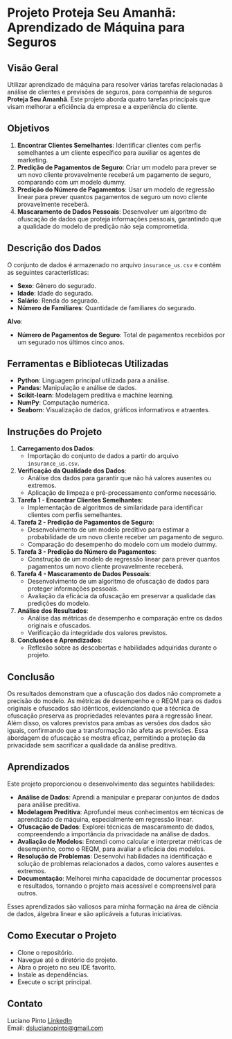 # Projeto Proteja Seu Amanhã: Aprendizado de Máquina para Seguros

## Visão Geral
Utilizar aprendizado de máquina para resolver várias tarefas relacionadas à análise de clientes e previsões de seguros, para companhia de seguros **Proteja Seu Amanhã**. Este projeto aborda quatro tarefas principais que visam melhorar a eficiência da empresa e a experiência do cliente.

## Objetivos
1. **Encontrar Clientes Semelhantes**: Identificar clientes com perfis semelhantes a um cliente específico para auxiliar os agentes de marketing.
2. **Predição de Pagamentos de Seguro**: Criar um modelo para prever se um novo cliente provavelmente receberá um pagamento de seguro, comparando com um modelo dummy.
3. **Predição do Número de Pagamentos**: Usar um modelo de regressão linear para prever quantos pagamentos de seguro um novo cliente provavelmente receberá.
4. **Mascaramento de Dados Pessoais**: Desenvolver um algoritmo de ofuscação de dados que proteja informações pessoais, garantindo que a qualidade do modelo de predição não seja comprometida.

## Descrição dos Dados
O conjunto de dados é armazenado no arquivo `insurance_us.csv` e contém as seguintes características:
- **Sexo**: Gênero do segurado.
- **Idade**: Idade do segurado.
- **Salário**: Renda do segurado.
- **Número de Familiares**: Quantidade de familiares do segurado.

**Alvo**:
- **Número de Pagamentos de Seguro**: Total de pagamentos recebidos por um segurado nos últimos cinco anos.

## Ferramentas e Bibliotecas Utilizadas
- **Python**: Linguagem principal utilizada para a análise.
- **Pandas**: Manipulação e análise de dados.
- **Scikit-learn**: Modelagem preditiva e machine learning.
- **NumPy**: Computação numérica.
- **Seaborn**: Visualização de dados, gráficos informativos e atraentes.

## Instruções do Projeto
1. **Carregamento dos Dados**:
   - Importação do conjunto de dados a partir do arquivo `insurance_us.csv`.
2. **Verificação da Qualidade dos Dados**:
   - Análise dos dados para garantir que não há valores ausentes ou extremos.
   - Aplicação de limpeza e pré-processamento conforme necessário.
3. **Tarefa 1 - Encontrar Clientes Semelhantes**:
   - Implementação de algoritmos de similaridade para identificar clientes com perfis semelhantes.
4. **Tarefa 2 - Predição de Pagamentos de Seguro**:
   - Desenvolvimento de um modelo preditivo para estimar a probabilidade de um novo cliente receber um pagamento de seguro.
   - Comparação do desempenho do modelo com um modelo dummy.
5. **Tarefa 3 - Predição do Número de Pagamentos**:
   - Construção de um modelo de regressão linear para prever quantos pagamentos um novo cliente provavelmente receberá.
6. **Tarefa 4 - Mascaramento de Dados Pessoais**:
   - Desenvolvimento de um algoritmo de ofuscação de dados para proteger informações pessoais.
   - Avaliação da eficácia da ofuscação em preservar a qualidade das predições do modelo.
7. **Análise dos Resultados**:
   - Análise das métricas de desempenho e comparação entre os dados originais e ofuscados.
   - Verificação da integridade dos valores previstos.
8. **Conclusões e Aprendizados**:
   - Reflexão sobre as descobertas e habilidades adquiridas durante o projeto.

## Conclusão
Os resultados demonstram que a ofuscação dos dados não compromete a precisão do modelo. As métricas de desempenho e o REQM para os dados originais e ofuscados são idênticos, evidenciando que a técnica de ofuscação preserva as propriedades relevantes para a regressão linear. Além disso, os valores previstos para ambas as versões dos dados são iguais, confirmando que a transformação não afeta as previsões. Essa abordagem de ofuscação se mostra eficaz, permitindo a proteção da privacidade sem sacrificar a qualidade da análise preditiva.

## Aprendizados
Este projeto proporcionou o desenvolvimento das seguintes habilidades:

- **Análise de Dados**: Aprendi a manipular e preparar conjuntos de dados para análise preditiva.
- **Modelagem Preditiva**: Aprofundei meus conhecimentos em técnicas de aprendizado de máquina, especialmente em regressão linear.
- **Ofuscação de Dados**: Explorei técnicas de mascaramento de dados, compreendendo a importância da privacidade na análise de dados.
- **Avaliação de Modelos**: Entendi como calcular e interpretar métricas de desempenho, como o REQM, para avaliar a eficácia dos modelos.
- **Resolução de Problemas**: Desenvolvi habilidades na identificação e solução de problemas relacionados a dados, como valores ausentes e extremos.
- **Documentação**: Melhorei minha capacidade de documentar processos e resultados, tornando o projeto mais acessível e compreensível para outros.

Esses aprendizados são valiosos para minha formação na área de ciência de dados, álgebra linear e são aplicáveis a futuras iniciativas.

## Como Executar o Projeto

- Clone o repositório.
- Navegue até o diretório do projeto.
- Abra o projeto no seu IDE favorito.
- Instale as dependências.
- Execute o script principal.

## Contato

Luciano Pinto
[LinkedIn](https://www.linkedin.com/in/lucianolcp/)  
Email: dslucianopinto@gmail.com
